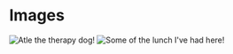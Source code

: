 # Images

![Atle the therapy dog!](/_static/img/20230718_163501.jpg "Atle")
![Some of the lunch I've had here!](/_static/img/20230721_120821.jpg "Dining Hall Food")
